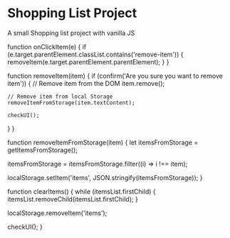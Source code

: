 # Shopping List Project

A small Shopping list project with vanilla JS

function onClickItem(e) {
if (e.target.parentElement.classList.contains('remove-item')) {
removeItem(e.target.parentElement.parentElement);
}
}

function removeItem(item) {
if (confirm('Are you sure you want to remove item')) {
// Remove item from the DOM
item.remove();

    // Remove item from local Storage
    removeItemFromStorage(item.textContent);

    checkUI();

}
}

function removeItemFromStorage(item) {
let itemsFromStorage = getItemsFromStorage();

itemsFromStorage = itemsFromStorage.filter((i) => i !== item);

localStorage.setItem('items', JSON.stringify(itemsFromStorage));
}

function clearItems() {
while (itemsList.firstChild) {
itemsList.removeChild(itemsList.firstChild);
}

localStorage.removeItem('items');

checkUI();
}
